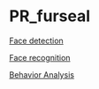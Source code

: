 # PR_furseal
[Face detection](./furseal_face_detection.ipynb)

[Face recognition](./FaceRecognition.py)

[Behavior Analysis](./furseal_ID_pretreatment)
